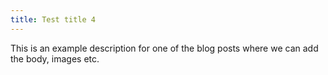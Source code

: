 ```yaml
---
title: Test title 4
---
```


This is an example description for one of the blog posts where we can add the body, images etc.
